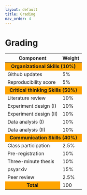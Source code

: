 ```yaml
---
layout: default
title: Grading
nav_order: 4
---
```


# Grading

<table>
    <thead>
        <tr>
            <th>Component</th>
            <th>Weight</th>
        </tr>
    </thead>
    <tbody>
        <tr><td style="text-align: center; vertical-align: middle;" colspan=2 bgcolor="orange"><strong>Organizational Skills (10%)</strong></td></tr>
        <tr><td>Github updates</td><td>5%</td></tr>
        <tr><td>Reproducibility score</td><td>5%</td></tr>
        <tr><td style="text-align: center; vertical-align: middle;" colspan=2 bgcolor="orange"><strong>Critical thinking Skills (50%)</strong></td></tr>
        <tr><td>Literature review</td><td>10%</td></tr>
        <tr><td>Experiment design (I)</td><td>10%</td></tr>
        <tr><td>Experiment design (II)</td><td>10%</td></tr>
        <tr><td>Data analysis (I)</td><td>10%</td></tr>
        <tr><td>Data analysis (II)</td><td>10%</td></tr>
        <tr><td style="text-align: center; vertical-align: middle;" colspan=2 bgcolor="orange"><strong>Communication Skills (40%)</strong></td></tr>
        <tr><td>Class participation</td><td>2.5%</td></tr>
        <tr><td>Pre-registration</td><td>10%</td></tr>
        <tr><td>Three-minute thesis</td><td>10%</td></tr>
        <tr><td>psyarxiv</td><td>15%</td></tr>
        <tr><td>Peer review</td><td>2.5%</td></tr>
        <tr><td style="text-align: center; vertical-align: middle;" colspan=1 bgcolor="orange"><strong>Total</strong></td><td>100</td></tr>
    </tbody>
</table>